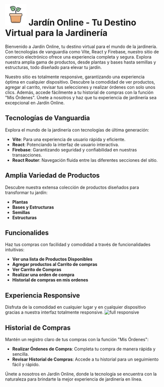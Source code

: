 # <img src="./src/imagenes/readme/icon-plant.png" alt="Logo de planta"  height="70"> Jardín Online - Tu Destino Virtual para la Jardinería  

Bienvenido a Jardín Online, tu destino virtual para el mundo de la jardinería. Con tecnologías de vanguardia como Vite, React y Firebase, nuestro sitio de comercio electrónico ofrece una experiencia completa y segura. Explora nuestra amplia gama de productos, desde plantas y bases hasta semillas y estructuras, todo diseñado para elevar tu jardín.

Nuestro sitio es totalmente responsive, garantizando una experiencia óptima en cualquier dispositivo. Descubre la comodidad de ver productos, agregar al carrito, revisar tus selecciones y realizar órdenes con solo unos clics. Además, accede fácilmente a tu historial de compras con la función "Mis Órdenes". Únete a nosotros y haz que tu experiencia de jardinería sea excepcional en Jardín Online.


## Tecnologías de Vanguardia
Explora el mundo de la jardinería con tecnologías de última generación:
- **Vite**: Para una experiencia de usuario rápida y eficiente.
- **React**: Potenciando la interfaz de usuario interactiva.
- **Firebase**: Garantizando seguridad y confiabilidad en nuestras transacciones.
- **React Router**: Navegación fluida entre las diferentes secciones del sitio.

## Amplia Variedad de Productos
Descubre nuestra extensa colección de productos diseñados para transformar tu jardín:
- **Plantas**
- **Bases y Estructuras**
- **Semillas**
- **Estructuras**


## Funcionalides
Haz tus compras con facilidad y comodidad a través de funcionalidades intuitivas:
- **Ver una lista de Productos Disponibles**
- **Agregar productos al Carrito de compras**
- **Ver Carrito de Compras**
- **Realizar una orden de compra**
- **Historial de compras en mis ordenes**
  
## Experiencia Responsive
Disfruta de la comodidad en cualquier lugar y en cualquier dispositivo gracias a nuestra interfaz totalmente responsive.
![full responsive](https://github.com/Nicolas-Andreis/)

## Historial de Compras
Mantén un registro claro de tus compras con la función "Mis Órdenes":
- **Realizar Órdenes de Compra**: Completa tu compra de manera rápida y sencilla.
- **Revisar Historial de Compras**: Accede a tu historial para un seguimiento fácil y rápido.

Únete a nosotros en Jardín Online, donde la tecnología se encuentra con la naturaleza para brindarte la mejor experiencia de jardinería en línea.
